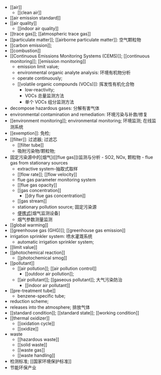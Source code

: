 - [[air]]
    - [[clean air]]
- [[air emission standard]]
- [[air quality]]
    - [[indoor air quality]]
- [[trace gas]]; [[atmospheric trace gas]]
- [[particulate matter]]; [[airborne particulate matter]]: 空气颗粒物
- [[carbon emission]]; 
- [[combustion]]
- [[Continuous Emissions Monitoring Systems (CEMS)]]; [[continuous monitoring]]; [[emission monitoring]]
    - emission limit value; 
    - environmental organic analyte analysis: 环境有机物分析
    - operate continuously;
    - [[volatile organic compounds (VOCs)]]: 挥发性有机化合物
        - low-reactivity; 
        - VOCs 总量监测方法
        - 单个 VOCs 组分监测方法
- decompose hazardous gases: 分解有害气体
- environmental contamination and remediation: 环境污染与补救/修复
- [[environment monitoring]]; environmental monitoring; 环境监测; 在线监测系统
- [[exemption]]: 免检; 
- [[filter]]: 过滤器; 过滤芯
    - [[filter tube]]
    - 吸附污染物/颗粒物;
- 固定污染源中的[烟气]([[flue gas]])监测与分析 - SO2, NOx, 颗粒物 - flue gas from stationary sources
    - extractive system-抽取式取样
    - [[flow rate]]; [[flow velocity]]
    - flue gas parameter monitoring system
    - [[flue gas opacity]]
    - [[gas concentration]]
        - [[dry flue gas concentration]]
    - [[gas stream]]
    - stationary pollution source; 固定污染源
    - [便携式](((RVT-MB2ge)))[烟气监测设备]
    - 烟气参数测量监测
- [[global warming]]
- [[greenhouse gas (GHG)]]; [[greenhouse gas emission]]
- irrigation sprinkler system: 喷水灌溉系统
    - automatic irrigation sprinkler system;
- [[limit value]]
- [[photochemical reaction]]
    - [[photochemical smog]]
- [[pollutant]]
    - [[air pollution]]; [[air pollution control]]
        - [[outdoor air pollution]]; 
    - [[air pollutant]]; [[gaseous pollutant]]; 大气污染防治
        - [[indoor air pollutant]]
- [[pre-treatment tube]] 
    - benzene-specific tube; 
- reduction scheme; 
- releases into the atmosphere; 排放气体
- [[standard condition]]; [[standard state]]; [[working condition]]
- [[thermal oxidizer]]
    - [[oxidation cycle]]
    - [[oxidize]]
- waste
    - [[hazardous waste]]
    - [[solid waste]]
    - [[waste gas]]
    - [[waste handling]]
- 检测标准; [[国家环境保护标准]]
- 节能环保产业 
